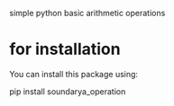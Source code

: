 simple python basic arithmetic operations


# for installation
You can install this package using:

pip install soundarya_operation 
